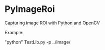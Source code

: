 # PyImageRoi
Capturing image ROI with Python and OpenCV

Example:

"python" TestLib.py -p ../image/
